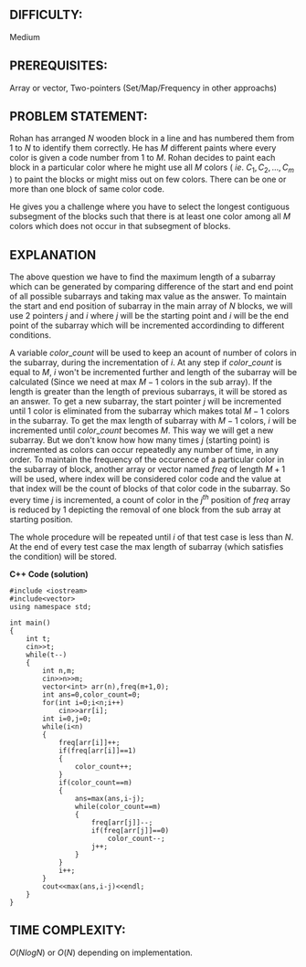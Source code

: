 ## DIFFICULTY:

Medium

## PREREQUISITES:

Array or vector, Two-pointers (Set/Map/Frequency in other approachs)

## PROBLEM STATEMENT:

Rohan has arranged $N$ wooden block in a line and has numbered them from $1$ to $N$ to identify them correctly. He has $M$ different paints where every color is given a code number from $1$ to $M$. Rohan decides to paint each block in a particular color where he might use all $M$ colors ( $ie.$ $C_1,C_2,…,C_m$ ) to paint the blocks or might miss out on few colors. There can be one or more than one block of same color code.

He gives you a challenge where you have to select the longest contiguous subsegment of the blocks such that there is at least one color among all $M$ colors which does not occur in that subsegment of blocks. 

## EXPLANATION

The above question we have to find the maximum length of a subarray which can be generated by comparing difference of the start and end point of all possible subarrays and taking max value as the answer. To maintain the start and end position of subarray in the main array of $N$ blocks, we will use 2 pointers $j$ and $i$ where $j$ will be the starting point and $i$ will be the end point of the subarray which will be incremented accordinding to different conditions.

 A variable $color\_count$ will be used to keep an acount of number of colors in the subarray, during the incrementation of $i$. At any step if $color\_count$ is equal to $M$, $i$ won't be incremented further and length of the subarray will be calculated (Since we need at max $M-1$ colors in the sub array). If the length is greater than the length of previous subarrays, it will be stored as an answer. To get a new subarray, the start pointer $j$ will be incremented until 1 color is eliminated from the subarray which makes total $M-1$ colors in the subarray. To get the max length of subarray with $M-1$ colors, $i$ will be incremented until $color\_count$ becomes $M$. This way we will get a new subarray. But we don't know how how many times $j$ (starting point) is incremented as colors can occur repeatedly any number of time, in any order. To maintain the frequency of the occurence of a particular color in the subarray of block, another array or vector named $freq$ of length $M+1$ will be used, where index will be considered color code and the value at that index  will be the count of blocks of that color code in the subarray. So every time $j$ is incremented, a count of color in the $j^{th}$ position of $freq$ array is reduced by 1 depicting the removal of one block from the sub array at starting position.

 The whole procedure will be repeated until $i$ of that test case is less than $N$. At the end of every test case the max length of subarray (which satisfies the condition) will be stored.

**C++ Code (solution)**

    #include <iostream>
    #include<vector>
    using namespace std;

    int main()
    {
        int t;
        cin>>t;
        while(t--)
        {
            int n,m;
            cin>>n>>m;
            vector<int> arr(n),freq(m+1,0);
            int ans=0,color_count=0;
            for(int i=0;i<n;i++)
                cin>>arr[i];
            int i=0,j=0;
            while(i<n)
            {
                freq[arr[i]]++;
                if(freq[arr[i]]==1)
                {
                    color_count++;
                }
                if(color_count==m)
                {
                    ans=max(ans,i-j);
                    while(color_count==m)
                    {
                        freq[arr[j]]--;
                        if(freq[arr[j]]==0)
                            color_count--;
                        j++;
                    }
                }
                i++;
            }
            cout<<max(ans,i-j)<<endl;
        }
    }

## TIME COMPLEXITY:

$O(NlogN)$ or $O(N)$ depending on implementation.